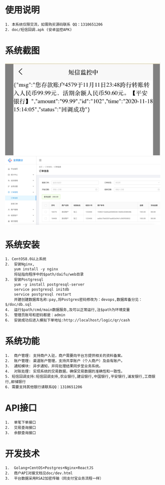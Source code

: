 # 使用说明
	1. 本系统仅限交流，如需购买源码联系 QQ：1310651206
	2. doc/短信回调.apk (安卓监控APK)

# 系统截图
![image](https://github.com/1752325542/paofen/blob/master/doc/1.png)
![image](https://github.com/1752325542/paofen/blob/master/doc/2.png)




# 系统安装
	1. CentOS8.0以上系统
	2.	安装Nginx,
		yum install -y nginx  
		将站指向程序中的$path/daifu/web目录
	3.	安装Postgresql
		yum -y install postgresql-server
		service postgresql initdb
		service postgresql restart
		并建创建数据库名称:pay,将Postgres密码修改为：devops,数据库备分见：$/doc/db.sql
	4.	运行$path/cmd/main数据服务,及可以正常运行,注$path为环境变量
	5.	管理员账号和密码都是：admin
	6.  安装成功后进入模拟下单地址:http://localhost/logic/qr/cash
	

# 系统功能
	1.	商户管理: 支持商户入驻，商户需要向平台方提供相关的资料备案。
	2.	账户管理: 渠道账户管理，支持共享账户（个人商户）及自有账户。
	3.	通知模块: 异步通知，并将处理结果同步至业务系统。
	4.	对账处理: 实现系统的交易数据，确保交易数据的准确性和一致性。
	5. 短信回调支持:短信回调支持,农业银行,建设银行,中国银行,平安银行,浦发银行,工商银行,邮储银行
	6. 需要支持其他银行请联系QQ：1310651206
  
  
# API接口
	1.	单笔下单接口
	2.	交易查询接口
	3.	余额查询接口
  
# 开发技术
	1.	Golang+CentOS+Postgres+Nginx+ReactJS
	2. 	商户API对接文档见doc/dev.html
	3. 	平台数据采用RSA2加密传输（同支付宝业务流程一样）

